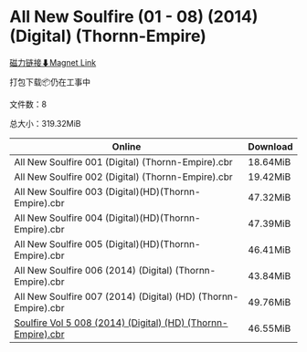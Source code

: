# All New Soulfire (01 - 08) (2014) (Digital) (Thornn-Empire)

[磁力链接⬇Magnet Link](magnet:?xt=urn:btih:e36a230f9ff469463542cf861d44543d2bf1cf3e&dn=All%20New%20Soulfire%20%2801%20-%2008%29%20%282014%29%20%28Digital%29%20%28Thornn-Empire%29)

打包下载📦仍在工事中

文件数：8

总大小：319.32MiB

Online | Download
--- | ---
All New Soulfire 001 (Digital) (Thornn-Empire).cbr | 18.64MiB
All New Soulfire 002 (Digital) (Thornn-Empire).cbr | 19.42MiB
All New Soulfire 003 (Digital)(HD)(Thornn-Empire).cbr | 47.32MiB
All New Soulfire 004 (Digital)(HD)(Thornn-Empire).cbr | 47.39MiB
All New Soulfire 005 (Digital)(HD)(Thornn-Empire).cbr | 46.41MiB
All New Soulfire 006 (2014) (Digital) (Thornn-Empire).cbr | 43.84MiB
All New Soulfire 007 (2014) (Digital) (HD) (Thornn-Empire).cbr | 49.76MiB
[Soulfire Vol 5 008 (2014) (Digital) (HD) (Thornn-Empire).cbr](https://github.com/alicewish/markdown/blob/master/comic/Soulfire-Vol-5-008-2014-Digital-HD-Thornn-Empire-cbr.md) | 46.55MiB